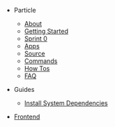 - Particle

  - [About](particle/)
  - [Getting Started](particle/getting-started.md)
  - [Sprint 0](particle/sprint-0.md)
  - [Apps](particle/apps.md)
  - [Source]()
  - [Commands](particle/commands.md)
  - [How Tos](particle/how-to.md)
  - [FAQ](particle/faq.md)

- Guides

  - [Install System Dependencies](guides/system-dependencies.md)

- [Frontend](frontend.md)